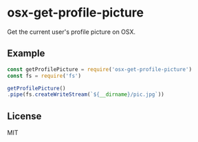 # osx-get-profile-picture

  Get the current user's profile picture on OSX.

## Example

```js
const getProfilePicture = require('osx-get-profile-picture')
const fs = require('fs')

getProfilePicture()
.pipe(fs.createWriteStream(`${__dirname}/pic.jpg`))
```

## License

  MIT
